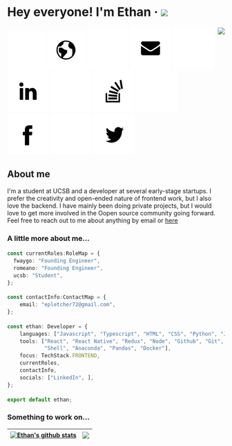 # Hey everyone! I'm Ethan &middot; <img src="https://media.giphy.com/media/6Vx4LpPLVTqTe/giphy.gif" width="40">

<img align="right" src="https://media.giphy.com/media/du3J3cXyzhj75IOgvA/giphy.gif" height=250/>

[![web logo](./assets/white/web.svg#gh-dark-mode-only)](https://ethanpletcher.com#gh-dark-mode-only)
[![web logo](./assets/black/web.svg#gh-light-mode-only)](https://ethanpletcher.com#gh-light-mode-only)
[![mail logo](./assets/white/mail.svg#gh-dark-mode-only)](mailto:email@example.com#gh-dark-mode-only)
[![mail logo](./assets/black/mail.svg#gh-light-mode-only)](mailto:email@example.com#gh-light-mode-only)
[![linkedin logo](./assets/white/linkedin.svg#gh-dark-mode-only)](https://www.linkedin.com/in/epletcher72/#gh-dark-mode-only)
[![linkedin logo](./assets/black/linkedin.svg#gh-light-mode-only)](https://www.linkedin.com/in/epletcher72/#gh-light-mode-only)
[![stackoverflow logo](./assets/white/stackoverflow.svg#gh-dark-mode-only)](https://stackoverflow.com/users/13955779/ethan-pletcher#gh-dark-mode-only)
[![stackoverflow logo](./assets/black/stackoverflow.svg#gh-light-mode-only)](https://stackoverflow.com/users/13955779/ethan-pletcher#gh-light-mode-only)
[![facebook logo](./assets/white/facebook.svg#gh-dark-mode-only)](https://m.facebook.com/people/Ethan-Pletcher/100009251699454/#gh-dark-mode-only)
[![facebook logo](./assets/black/facebook.svg#gh-light-mode-only)](https://m.facebook.com/people/Ethan-Pletcher/100009251699454/#gh-light-mode-only)
[![twitter logo](./assets/white/twitter.svg#gh-dark-mode-only)](https://twitter.com/ethanpletcher#gh-dark-mode-only)
[![twitter logo](./assets/black/twitter.svg#gh-light-mode-only)](https://twitter.com/ethanpletcher#gh-light-mode-only)

## About me

I'm a student at UCSB and a developer at several early-stage startups. I prefer the creativity and open-ended nature of frontend work, but I also love the backend. I have mainly been doing private projects, but I would love to get more involved in the Oopen source community going forward. Feel free to reach out to me about anything by email or [here](https://github.com/epletcher72/epletcher72/issues)

### A little more about me...  

```typescript
const currentRoles:RoleMap = {
  fwaygo: "Founding Engineer",
  romeano: "Founding Engineer",
  ucsb: "Student",
};

const contactInfo:ContactMap = {
    email: "epletcher72@gmail.com",
};

const ethan: Developer = {
    languages: ["Javascript", "Typescript", "HTML", "CSS", "Python", "Java", "C++"],
    tools: ["React", "React Native", "Redux", "Node", "Github", "Git", "Vim", "Unix"
            "Shell", "Anaconda", "Pandas", "Docker"],
    focus: TechStack.FRONTEND,
    currentRoles,
    contactInfo,
    socials: ["LinkedIn", ],
};

export default ethan;
```

### Something to work on... 

| <a href="https://github.com/anuraghazra/github-readme-stats"><img align="center" src="https://github-readme-stats.vercel.app/api?username=epletcher72&show_icons=true&include_all_commits=true&theme=buefy&hide_border=true" alt="Ethan's github stats" /></a> | <a href="https://github.com/anuraghazra/github-readme-stats"><img align="center" src="https://github-readme-stats.vercel.app/api/top-langs/?username=epletcher72&layout=compact&theme=buefy&hide_border=true" /></a> |
| ------------- | ------------- |
